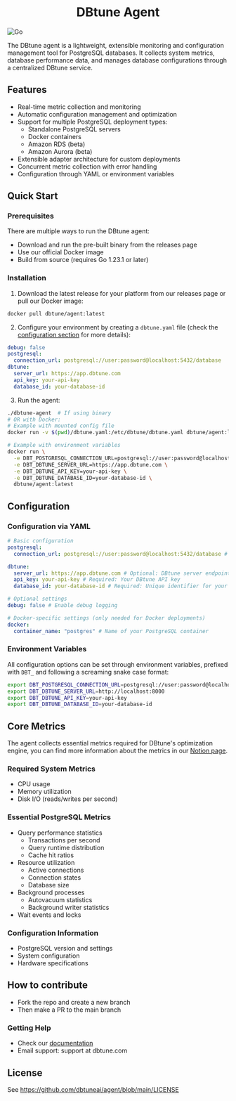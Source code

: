 <h1 align="center">DBtune Agent</h1>

![Go](https://img.shields.io/badge/golang-00ADD8?&style=plastic&logo=go&logoColor=white)

The DBtune agent is a lightweight, extensible monitoring and configuration management tool for PostgreSQL databases. It collects system metrics, database performance data, and manages database configurations through a centralized DBtune service.

## Features

- Real-time metric collection and monitoring
- Automatic configuration management and optimization
- Support for multiple PostgreSQL deployment types:
  - Standalone PostgreSQL servers
  - Docker containers
  - Amazon RDS (beta)
  - Amazon Aurora (beta)
- Extensible adapter architecture for custom deployments
- Concurrent metric collection with error handling
- Configuration through YAML or environment variables

## Quick Start

### Prerequisites

There are multiple ways to run the DBtune agent:

- Download and run the pre-built binary from the releases page
- Use our official Docker image
- Build from source (requires Go 1.23.1 or later)

### Installation

1. Download the latest release for your platform from our releases page or pull our Docker image:

```bash
docker pull dbtune/agent:latest
```

2. Configure your environment by creating a `dbtune.yaml` file (check the [configuration section](#configuration) for more details):

```yaml
debug: false
postgresql:
  connection_url: postgresql://user:password@localhost:5432/database
dbtune:
  server_url: https://app.dbtune.com
  api_key: your-api-key
  database_id: your-database-id
```

3. Run the agent:

```bash
./dbtune-agent  # If using binary
# OR with Docker:
# Example with mounted config file
docker run -v $(pwd)/dbtune.yaml:/etc/dbtune/dbtune.yaml dbtune/agent:latest

# Example with environment variables
docker run \
  -e DBT_POSTGRESQL_CONNECTION_URL=postgresql://user:password@localhost:5432/database \
  -e DBT_DBTUNE_SERVER_URL=https://app.dbtune.com \
  -e DBT_DBTUNE_API_KEY=your-api-key \
  -e DBT_DBTUNE_DATABASE_ID=your-database-id \
  dbtune/agent:latest
```

## Configuration

### Configuration via YAML

```yaml
# Basic configuration
postgresql:
  connection_url: postgresql://user:password@localhost:5432/database # Required: Database connection string

dbtune:
  server_url: https://app.dbtune.com # Optional: DBtune server endpoint (change for self-hosted)
  api_key: your-api-key # Required: Your DBtune API key
  database_id: your-database-id # Required: Unique identifier for your database

# Optional settings
debug: false # Enable debug logging

# Docker-specific settings (only needed for Docker deployments)
docker:
  container_name: "postgres" # Name of your PostgreSQL container
```

### Environment Variables

All configuration options can be set through environment variables, prefixed with `DBT_` and following a screaming snake case format:

```bash
export DBT_POSTGRESQL_CONNECTION_URL=postgresql://user:password@localhost:5432/database
export DBT_DBTUNE_SERVER_URL=http://localhost:8000
export DBT_DBTUNE_API_KEY=your-api-key
export DBT_DBTUNE_DATABASE_ID=your-database-id
```

## Core Metrics

The agent collects essential metrics required for DBtune's optimization engine, you can find more information about the metrics in our [Notion page](https://dbtune.notion.site/DBtune-Collected-Metrics-17b1ecfc272180cc9f2cd7faeab2c503?pvs=4).

### Required System Metrics

- CPU usage
- Memory utilization
- Disk I/O (reads/writes per second)

### Essential PostgreSQL Metrics

- Query performance statistics
  - Transactions per second
  - Query runtime distribution
  - Cache hit ratios
- Resource utilization
  - Active connections
  - Connection states
  - Database size
- Background processes
  - Autovacuum statistics
  - Background writer statistics
- Wait events and locks

### Configuration Information

- PostgreSQL version and settings
- System configuration
- Hardware specifications

## How to contribute

- Fork the repo and create a new branch
- Then make a PR to the main branch

### Getting Help

- Check our [documentation](https://docs.dbtune.com)
- Email support: support at dbtune.com

## License

See https://github.com/dbtuneai/agent/blob/main/LICENSE
